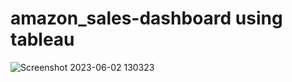 # amazon_sales-dashboard using tableau





![Screenshot 2023-06-02 130323](https://github.com/mrarunsivakumar/amazon_sales-dashboard-using-tableau/assets/122074011/14391b71-d1d8-46d8-b97a-069cf6091017)
